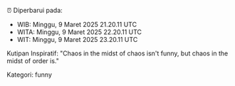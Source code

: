 ⏰ Diperbarui pada:
- WIB: Minggu, 9 Maret 2025 21.20.11 UTC
- WITA: Minggu, 9 Maret 2025 22.20.11 UTC
- WIT: Minggu, 9 Maret 2025 23.20.11 UTC

Kutipan Inspiratif:
"Chaos in the midst of chaos isn't funny, but chaos in the midst of order is."


Kategori: funny

